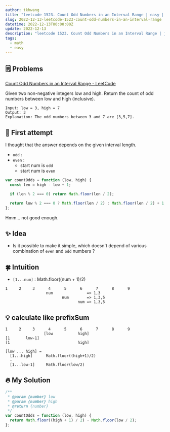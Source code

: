```yaml
---
author: tkhwang
title: "leetcode 1523. Count Odd Numbers in an Interval Range | easy | math"
slug: 2022-12-13-leetcode-1523-count-odd-numbers-in-an-interval-range
datetime: 2022-12-13T00:00:00Z
update: 2022-12-13
description: "leetcode 1523. Count Odd Numbers in an Interval Range | javascript | easy | math"
tags:
  - math
  - easy
---
```


## 🗒️ Problems

[Count Odd Numbers in an Interval Range - LeetCode](https://leetcode.com/problems/count-odd-numbers-in-an-interval-range/)

Given two non-negative integers low and high. Return the count of odd numbers between low and high (inclusive).

```
Input: low = 3, high = 7
Output: 3
Explanation: The odd numbers between 3 and 7 are [3,5,7].
```

## 🤔 First attempt

I thought that the answer depends on the given interval length.

- `odd` :
- `even` :
  - start num is `odd`
  - start num is `even`

```javascript
var countOdds = function (low, high) {
  const len = high - low + 1;

  if (len % 2 === 0) return Math.floor(len / 2);

  return low % 2 === 0 ? Math.floor(len / 2) : Math.floor(len / 2) + 1;
};
```

Hmm... not good enough.

## ✨ Idea

- Is it possible to make it simple, which doesn't depend of various combination of `even` and `odd` numbers ?

## 🍀 Intuition

- `[1...num]` : Math.floor((num + 1)/2)

```
1     2     3      4      5      6      7      8      9
                  num               => 1,3
                         num        => 1,3,5
                                num => 1,3,5
```

## 💡 calculate like prefixSum

```
1     2     3      4      5      6      7      8      9
                 [low           high]
[1       low-1]
[1                              high]
```

```
[low ... high] =
  [1...high]      Math.floor((high+1)/2)
  -
  [1...low-1]     Math.floor(low/2)
```

## 🔥 My Solution

```javascript
/**
 * @param {number} low
 * @param {number} high
 * @return {number}
 */
var countOdds = function (low, high) {
  return Math.floor((high + 1) / 2) - Math.floor(low / 2);
};
```
